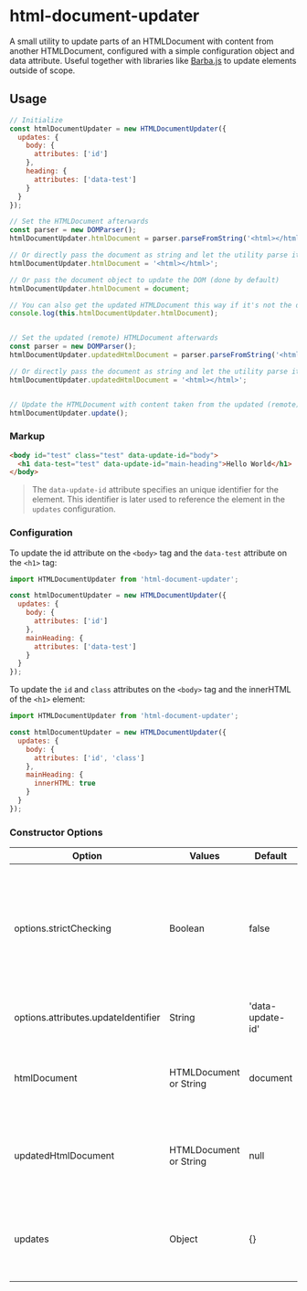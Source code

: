 # html-document-updater
A small utility to update parts of an HTMLDocument with content from another HTMLDocument, configured with a simple configuration object and data attribute. Useful together with libraries like [Barba.js](https://github.com/barbajs/barba) to update elements outside of scope.


## Usage

```js
// Initialize
const htmlDocumentUpdater = new HTMLDocumentUpdater({
  updates: {
    body: {
      attributes: ['id']
    },
    heading: {
      attributes: ['data-test']
    }
  }
});

// Set the HTMLDocument afterwards
const parser = new DOMParser();
htmlDocumentUpdater.htmlDocument = parser.parseFromString('<html></html>', 'text/html');

// Or directly pass the document as string and let the utility parse it for you
htmlDocumentUpdater.htmlDocument = '<html></html>';

// Or pass the document object to update the DOM (done by default)
htmlDocumentUpdater.htmlDocument = document;

// You can also get the updated HTMLDocument this way if it's not the document object (after calling the update function)
console.log(this.htmlDocumentUpdater.htmlDocument);


// Set the updated (remote) HTMLDocument afterwards
const parser = new DOMParser();
htmlDocumentUpdater.updatedHtmlDocument = parser.parseFromString('<html></html>', 'text/html');

// Or directly pass the document as string and let the utility parse it for you
htmlDocumentUpdater.updatedHtmlDocument = '<html></html>';


// Update the HTMLDocument with content taken from the updated (remote) HTMLDocument
htmlDocumentUpdater.update();
```

### Markup

```html
<body id="test" class="test" data-update-id="body">
  <h1 data-test="test" data-update-id="main-heading">Hello World</h1>
</body>
```
> The `data-update-id` attribute specifies an unique identifier for the element. This identifier is later used to reference the element in the `updates` configuration.

### Configuration

To update the id attribute on the `<body>` tag and the `data-test` attribute on the `<h1>` tag:

```js
import HTMLDocumentUpdater from 'html-document-updater';

const htmlDocumentUpdater = new HTMLDocumentUpdater({
  updates: {
    body: {
      attributes: ['id']
    },
    mainHeading: {
      attributes: ['data-test']
    }
  }
});
```

To update the `id` and `class` attributes on the `<body>` tag and the innerHTML of the `<h1>` element:

```js
import HTMLDocumentUpdater from 'html-document-updater';

const htmlDocumentUpdater = new HTMLDocumentUpdater({
  updates: {
    body: {
      attributes: ['id', 'class']
    },
    mainHeading: {
      innerHTML: true
    }
  }
});
```

### Constructor Options

| Option | Values | Default | Description |
| --- | --- | --- | --- |
| options.strictChecking | Boolean | false | Strictly check if elements exist in both HTMLDocuments and if a configuration exists for an update identifier. Throw error if that's not the case. |
| options.attributes.updateIdentifier | String | 'data-update-id' | Data attribute used for the update identifier of an element. |
| htmlDocument | HTMLDocument or String | document | The HTMLDocument. This is the HTMLDocument that gets updated. |
| updatedHtmlDocument | HTMLDocument or String | null | The updated HTMLDocument. This is the HTMLDocument the updates for the above one are taken from. |
| updates | Object | {} | The object to configure the updates to be done. See the examples above for possible options. |